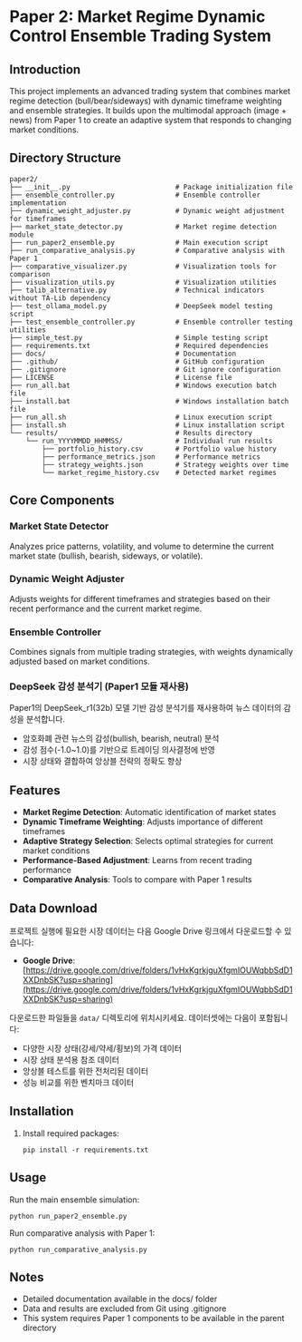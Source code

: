 # Paper 2: Market Regime Dynamic Control Ensemble Trading System

## Introduction
This project implements an advanced trading system that combines market regime detection (bull/bear/sideways) with dynamic timeframe weighting and ensemble strategies. It builds upon the multimodal approach (image + news) from Paper 1 to create an adaptive system that responds to changing market conditions.

## Directory Structure
```
paper2/
├── __init__.py                          # Package initialization file
├── ensemble_controller.py               # Ensemble controller implementation
├── dynamic_weight_adjuster.py           # Dynamic weight adjustment for timeframes
├── market_state_detector.py             # Market regime detection module
├── run_paper2_ensemble.py               # Main execution script 
├── run_comparative_analysis.py          # Comparative analysis with Paper 1
├── comparative_visualizer.py            # Visualization tools for comparison
├── visualization_utils.py               # Visualization utilities
├── talib_alternative.py                 # Technical indicators without TA-Lib dependency
├── test_ollama_model.py                 # DeepSeek model testing script
├── test_ensemble_controller.py          # Ensemble controller testing utilities
├── simple_test.py                       # Simple testing script
├── requirements.txt                     # Required dependencies
├── docs/                                # Documentation
├── .github/                             # GitHub configuration
├── .gitignore                           # Git ignore configuration
├── LICENSE                              # License file
├── run_all.bat                          # Windows execution batch file
├── install.bat                          # Windows installation batch file  
├── run_all.sh                           # Linux execution script
├── install.sh                           # Linux installation script
└── results/                             # Results directory
    └── run_YYYYMMDD_HHMMSS/             # Individual run results
        ├── portfolio_history.csv        # Portfolio value history
        ├── performance_metrics.json     # Performance metrics
        ├── strategy_weights.json        # Strategy weights over time
        └── market_regime_history.csv    # Detected market regimes
```

## Core Components

### Market State Detector
Analyzes price patterns, volatility, and volume to determine the current market state (bullish, bearish, sideways, or volatile).

### Dynamic Weight Adjuster
Adjusts weights for different timeframes and strategies based on their recent performance and the current market regime.

### Ensemble Controller
Combines signals from multiple trading strategies, with weights dynamically adjusted based on market conditions.

### DeepSeek 감성 분석기 (Paper1 모듈 재사용)
Paper1의 DeepSeek_r1(32b) 모델 기반 감성 분석기를 재사용하여 뉴스 데이터의 감성을 분석합니다.
- 암호화폐 관련 뉴스의 감성(bullish, bearish, neutral) 분석
- 감성 점수(-1.0~1.0)를 기반으로 트레이딩 의사결정에 반영
- 시장 상태와 결합하여 앙상블 전략의 정확도 향상

## Features
- **Market Regime Detection**: Automatic identification of market states
- **Dynamic Timeframe Weighting**: Adjusts importance of different timeframes
- **Adaptive Strategy Selection**: Selects optimal strategies for current market conditions
- **Performance-Based Adjustment**: Learns from recent trading performance
- **Comparative Analysis**: Tools to compare with Paper 1 results

## Data Download

프로젝트 실행에 필요한 시장 데이터는 다음 Google Drive 링크에서 다운로드할 수 있습니다:
- **Google Drive**: [https://drive.google.com/drive/folders/1vHxKgrkjguXfgmIOUWqbbSdD1XXDnbSK?usp=sharing](https://drive.google.com/drive/folders/1vHxKgrkjguXfgmIOUWqbbSdD1XXDnbSK?usp=sharing)

다운로드한 파일들을 `data/` 디렉토리에 위치시키세요. 데이터셋에는 다음이 포함됩니다:
- 다양한 시장 상태(강세/약세/횡보)의 가격 데이터
- 시장 상태 분석용 참조 데이터
- 앙상블 테스트를 위한 전처리된 데이터
- 성능 비교를 위한 벤치마크 데이터

## Installation
1. Install required packages:
   ```
   pip install -r requirements.txt
   ```

## Usage
Run the main ensemble simulation:
```
python run_paper2_ensemble.py
```

Run comparative analysis with Paper 1:
```
python run_comparative_analysis.py
```

## Notes
- Detailed documentation available in the docs/ folder
- Data and results are excluded from Git using .gitignore
- This system requires Paper 1 components to be available in the parent directory